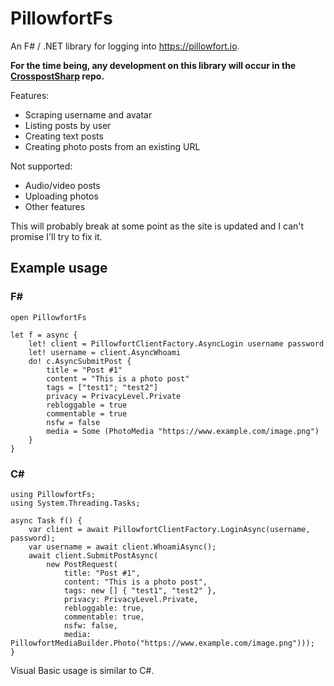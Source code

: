 # PillowfortFs

An F# / .NET library for logging into https://pillowfort.io.

**For the time being, any development on this library will occur in the [CrosspostSharp](https://github.com/libertyernie/CrosspostSharp) repo.**

Features:
* Scraping username and avatar
* Listing posts by user
* Creating text posts
* Creating photo posts from an existing URL

Not supported:
* Audio/video posts
* Uploading photos
* Other features

This will probably break at some point as the site is updated and I can't
promise I'll try to fix it.

## Example usage

### F#

    open PillowfortFs

    let f = async {
        let! client = PillowfortClientFactory.AsyncLogin username password
        let! username = client.AsyncWhoami
        do! c.AsyncSubmitPost {
            title = "Post #1"
            content = "This is a photo post"
            tags = ["test1"; "test2"]
            privacy = PrivacyLevel.Private
            rebloggable = true
            commentable = true
            nsfw = false
            media = Some (PhotoMedia "https://www.example.com/image.png")
        }
    }

### C#

    using PillowfortFs;
    using System.Threading.Tasks;

    async Task f() {
        var client = await PillowfortClientFactory.LoginAsync(username, password);
        var username = await client.WhoamiAsync();
        await client.SubmitPostAsync(
            new PostRequest(
                title: "Post #1",
                content: "This is a photo post",
                tags: new [] { "test1", "test2" },
                privacy: PrivacyLevel.Private,
                rebloggable: true,
                commentable: true,
                nsfw: false,
                media: PillowfortMediaBuilder.Photo("https://www.example.com/image.png")));
    }

Visual Basic usage is similar to C#.
